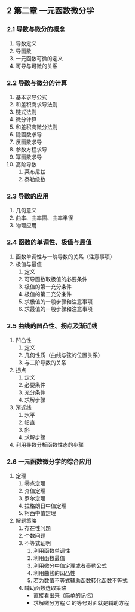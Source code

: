## 2 第二章 一元函数微分学

### 2.1 导数与微分的概念

1. 导数定义
2. 导函数
3. 一元函数可微的定义
4. 可导与可微的关系

### 2.2 导数与微分的计算

1. 基本求导公式
2. 和差积商求导法则
3. 链式法则
4. 微分计算
5. 和差积商微分法则
6. 隐函数求导
7. 反函数求导
8. 参数方程求导
9. 幂函数求导
10. 高阶导数
	1. 莱布尼兹
	2. 泰勒级数

### 2.3 导数的应用

1. 几何意义
2. 曲率、曲率圆、曲率半径
3. 物理应用

### 2.4 函数的单调性、极值与最值

1. 函数单调性与一阶导数的关系（注意事项）
2. 极值与最值
	1. 定义
	2. 可导函数取极值的必要条件
	3. 极值的第一充分条件
	4. 极值的第二充分条件
	5. 求极值的一般步骤和注意事项
	6. 求最值的一般步骤和注意事项

### 2.5 曲线的凹凸性、拐点及渐近线

1. 凹凸性
	1. 定义
	2. 几何性质（曲线与弦的位置关系）
	3. 与二阶导数的关系
2. 拐点
	1. 定义
	2. 必要条件
	3. 充分条件
	4. 求解步骤
3. 渐近线
	1. 水平
	2. 铅直
	3. 斜
	4. 求解步骤
4. 利用导数分析函数性态的步骤

### 2.6 一元函数微分学的综合应用

1. 定理
	1. 零点定理
	2. 介值定理
	3. 罗尔定理
	4. 拉格朗日中值定理
	5. 柯西中值定理
2. 解题策略
	1. 存在性问题
	2. 个数问题
	3. 不等式证明
		1. 利用函数单调性
		2. 利用函数最值
		3. 利用微分中值定理或者泰勒公式
		4. 利用曲线的凹凸性
		5. 若为数值不等式辅助函数转化函数不等式
	4. 辅助函数选取策略
		- 直接看出来（简单的记忆）
		- 求解微分方程 C 的等号对面就是辅助方程